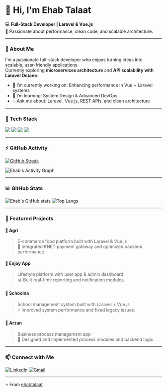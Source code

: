 # 👋 Hi, I'm Ehab Talaat

💻 **Full-Stack Developer | Laravel & Vue.js**  
🚀 Passionate about performance, clean code, and scalable architecture.

---

### 💬 About Me
I'm a passionate full-stack developer who enjoys turning ideas into scalable, user-friendly applications.  
Currently exploring **microservices architecture** and **API scalability with Laravel Octane**.

- 🔭 I’m currently working on: Enhancing performance in Vue + Laravel systems  
- 🌱 I’m learning: System Design & Advanced DevOps  
- 💡 Ask me about: Laravel, Vue.js, REST APIs, and clean architecture  

---

### 🧰 Tech Stack
<p align="left">
  <img src="https://img.shields.io/badge/Laravel-FF2D20?logo=laravel&logoColor=white" />
  <img src="https://img.shields.io/badge/Vue.js-35495E?logo=vuedotjs&logoColor=4FC08D" />
  <img src="https://img.shields.io/badge/MySQL-4479A1?logo=mysql&logoColor=white" />
  <img src="https://img.shields.io/badge/MongoDB-4EA94B?logo=mongodb&logoColor=white" />
</p>

---

### ⚡ GitHub Activity

[![GitHub Streak](https://streak-stats.demolab.com?user=ehabtalaat&theme=radical&hide_border=true)](https://git.io/streak-stats)

![Ehab's Activity Graph](https://github-readme-activity-graph.vercel.app/graph?username=ehabtalaat&theme=github-compact&hide_border=true)

---

### 📊 GitHub Stats
![Ehab's GitHub stats](https://github-readme-stats.vercel.app/api?username=ehabtalaat&show_icons=true&theme=radical&hide_border=true)
![Top Langs](https://github-readme-stats.vercel.app/api/top-langs/?username=ehabtalaat&layout=compact&theme=radical&hide_border=true)

---

### 🚀 Featured Projects

#### 🛒 Agri
> E-commerce food platform built with Laravel & Vue.js  
> 🧾 Integrated KNET payment gateway and optimized backend performance.

#### 📱 Enjoy App
> Lifestyle platform with user app & admin dashboard  
> 📊 Built real-time reporting and notification modules.

#### 🏫 Schoolna
> School management system built with Laravel + Vue.js  
> ⚡ Improved system performance and fixed legacy issues.

#### 💸 Arzan
> Business process management app  
> 🔧 Designed and implemented process modules and backend logic.

---

### 📫 Connect with Me
[![LinkedIn](https://img.shields.io/badge/LinkedIn-Ehab%20Talaat-blue?logo=linkedin&logoColor=white)](https://www.linkedin.com/in/ehabtalaat)
[![Gmail](https://img.shields.io/badge/Email-ehabtalaat5552%40gmail.com-red?logo=gmail&logoColor=white)](mailto:ehabtalaat5552@gmail.com)

---

⭐ From [ehabtalaat](https://github.com/ehabtalaat)
